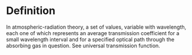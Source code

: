 # Definition

In atmospheric-radiation theory, a set of values, variable with
wavelength, each one of which represents an average transmission
coefficient for a small wavelength interval and for a specified optical
path through the absorbing gas in question. See universal transmission
function.
